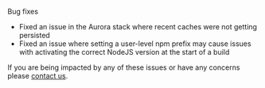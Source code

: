 Bug fixes

 * Fixed an issue in the Aurora stack where recent caches were not getting persisted
 * Fixed an issue where setting a user-level npm prefix may cause issues with activating the correct NodeJS version at the start of a build

If you are being impacted by any of these issues or have any concerns please [contact us](https://snap-ci.com/contact-us).
